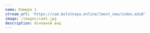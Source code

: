 ```yaml
---
name: Камера 1
stream_url: 'https://cam.bolotnaya.online/lmost_new/index.m3u8'
image: /images/cam1.jpg
description: Основной вид
---
```


